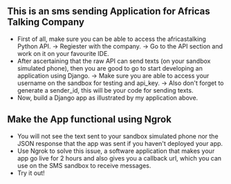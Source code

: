 ## This is an sms sending Application for Africas Talking Company

- First of all, make sure you can be able to access the africastalking Python API.
  -> Regiester with the company.
  -> Go to the API section and work on it on your favourite IDE.
- After ascertaining that the raw API can send texts (on your sandbox simulated phone),
  then you are good to go to start developing an application using Django.
  -> Make sure you are able to access your username on the sandbox for testing and api_key.
  -> Also don't forget to generate a sender_id, this will be your code for sending texts.
- Now, build a Django app as illustrated by my application above.

## Make the App functional using Ngrok

- You will not see the text sent to your sandbox simulated phone nor the JSON response
  that the app was sent if you haven't deployed your app.
- Use Ngrok to solve this issue, a software application that makes your app go live for 2 hours
  and also gives you a callback url, which you can use on the SMS sandbox to receive messages.
- Try it out!
